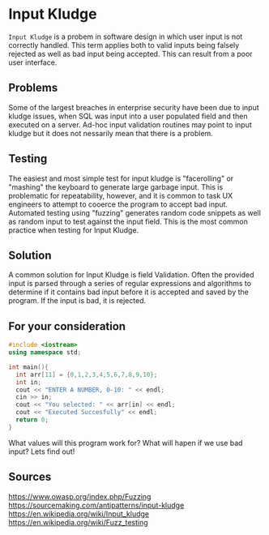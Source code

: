 # Input Kludge

`Input Kludge` is a probem in software design in which user input is not correctly handled. This term applies both to valid inputs being falsely rejected as well as bad input being accepted. This can result from a poor user interface.

## Problems

Some of the largest breaches in enterprise security have been due to input kludge issues, when SQL was input into a user populated field and then executed on a server. Ad-hoc input validation routines may point to input kludge but it does not nessarily mean that there is a problem. 

## Testing

The easiest and most simple test for input kludge is "facerolling" or "mashing" the keyboard to generate large garbage input. This is problematic for repeatability, however, and it is common to task UX engineers to attempt to cooerce the program to accept bad input. Automated testing using "fuzzing" generates random code snippets as well as random input to test against the input field. This is the most common practice when testing for Input Kludge.

## Solution

A common solution for Input Kludge is field Validation. Often the provided input is parsed through a series of regular expressions and algorithms to determine if it contains bad input before it is accepted and saved by the program. If the input is bad, it is rejected. 

## For your consideration

```c++
#include <iostream>
using namespace std;

int main(){
  int arr[11] = {0,1,2,3,4,5,6,7,8,9,10};
  int in;
  cout << "ENTER A NUMBER, 0-10: " << endl;
  cin >> in;
  cout << "You selected: " << arr[in] << endl;
  cout << "Executed Succesfully" << endl;
  return 0;
}
```
What values will this program work for? What will hapen if we use bad input? Lets find out!

## Sources
https://www.owasp.org/index.php/Fuzzing
https://sourcemaking.com/antipatterns/input-kludge
https://en.wikipedia.org/wiki/Input_kludge
https://en.wikipedia.org/wiki/Fuzz_testing
